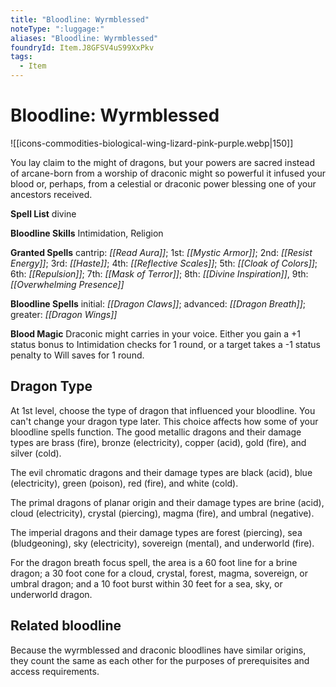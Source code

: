 ```yaml
---
title: "Bloodline: Wyrmblessed"
noteType: ":luggage:"
aliases: "Bloodline: Wyrmblessed"
foundryId: Item.J8GFSV4uS99XxPkv
tags:
  - Item
---
```


# Bloodline: Wyrmblessed
![[icons-commodities-biological-wing-lizard-pink-purple.webp|150]]

You lay claim to the might of dragons, but your powers are sacred instead of arcane-born from a worship of draconic might so powerful it infused your blood or, perhaps, from a celestial or draconic power blessing one of your ancestors received.

**Spell List** divine

**Bloodline Skills** Intimidation, Religion

**Granted Spells** cantrip: _[[Read Aura]]_; 1st: _[[Mystic Armor]]_; 2nd: _[[Resist Energy]]_; 3rd: _[[Haste]]_; 4th: _[[Reflective Scales]]_; 5th: _[[Cloak of Colors]]_; 6th: _[[Repulsion]]_; 7th: _[[Mask of Terror]]_; 8th: _[[Divine Inspiration]]_, 9th: _[[Overwhelming Presence]]_

**Bloodline Spells** initial: _[[Dragon Claws]]_; advanced: _[[Dragon Breath]]_; greater: _[[Dragon Wings]]_

**Blood Magic** Draconic might carries in your voice. Either you gain a +1 status bonus to Intimidation checks for 1 round, or a target takes a -1 status penalty to Will saves for 1 round.

## Dragon Type

At 1st level, choose the type of dragon that influenced your bloodline. You can't change your dragon type later. This choice affects how some of your bloodline spells function. The good metallic dragons and their damage types are brass (fire), bronze (electricity), copper (acid), gold (fire), and silver (cold).

The evil chromatic dragons and their damage types are black (acid), blue (electricity), green (poison), red (fire), and white (cold).

The primal dragons of planar origin and their damage types are brine (acid), cloud (electricity), crystal (piercing), magma (fire), and umbral (negative).

The imperial dragons and their damage types are forest (piercing), sea (bludgeoning), sky (electricity), sovereign (mental), and underworld (fire).

For the dragon breath focus spell, the area is a 60 foot line for a brine dragon; a 30 foot cone for a cloud, crystal, forest, magma, sovereign, or umbral dragon; and a 10 foot burst within 30 feet for a sea, sky, or underworld dragon.

## Related bloodline

Because the wyrmblessed and draconic bloodlines have similar origins, they count the same as each other for the purposes of prerequisites and access requirements.
